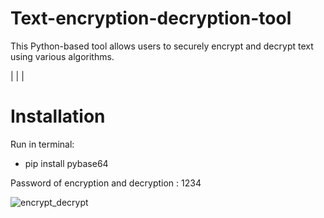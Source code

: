 # Text-encryption-decryption-tool
This Python-based tool allows users to securely encrypt and decrypt text using various algorithms.

|
|
|

# Installation

Run in terminal:

* pip install pybase64

Password of encryption and decryption : 1234

![encrypt_decrypt](https://github.com/janithScript/Text-encryption-decryption-tool/assets/127806197/b0781f3f-3f6b-48d6-9dfc-bca2080a9fd1)




